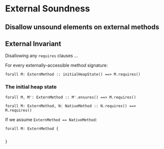 # External Soundness

## Disallow unsound elements on external methods



## External Invariant

Disallowing any `requires` clauses ...

For every externally-accessible method signature:

```Dafny
forall M: ExternMethod :: initialHeapState() ==> M.requires()
```

### The initial heap state 

```dafny
forall M, M': ExternMethod :: M'.ensures() ==> M.requires()
```

```dafny
forall M: ExternMethod, N: NativeMethod :: N.requires() ==> M.requires()
```

If we assume `ExternMethod == NativeMethod`:

```dafny
forall M: ExternMethod {


}
```



